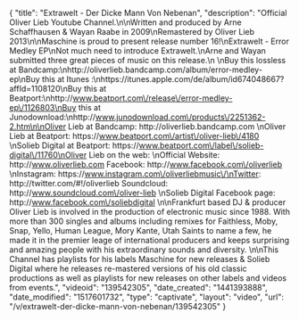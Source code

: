 {
    "title": "Extrawelt - Der Dicke Mann Von Nebenan",
    "description": "Official Oliver Lieb Youtube Channel.\n\nWritten and produced by Arne Schaffhausen & Wayan Raabe in 2009\nRemastered by Oliver Lieb 2013\n\nMaschine  is proud to present release number 16!\nExtrawelt - Error Medley EP\nNot much need to introduce Extrawelt.\nArne and Wayan submitted three great pieces of music on this release.\n \nBuy this lossless at Bandcamp:\nhttp:\/\/oliverlieb.bandcamp.com\/album\/error-medley-ep\nBuy this at Itunes :\nhttps:\/\/itunes.apple.com\/de\/album\/id674048667?affId=1108120\nBuy this at Beatport:\nhttp:\/\/www.beatport.com\/release\/error-medley-ep\/1126803\nBuy this at Junodownload:\nhttp:\/\/www.junodownload.com\/products\/2251362-2.htm\n\nOliver Lieb at Bandcamp: http:\/\/oliverlieb.bandcamp.com \nOliver Lieb at Beatport: https:\/\/www.beatport.com\/artist\/oliver-lieb\/4180 \nSolieb Digital at Beatport: https:\/\/www.beatport.com\/label\/solieb-digital\/11760\nOliver Lieb on the web: \nOfficial Website: http:\/\/www.oliverlieb.com Facebook: http:\/\/www.facebook.com\/oliverlieb \nInstagram: https:\/\/www.instagram.com\/oliverliebmusic\/\nTwitter: http:\/\/twitter.com\/#!\/oliverlieb Soundcloud: http:\/\/www.soundcloud.com\/oliver-lieb \nSolieb Digital Facebook page: http:\/\/www.facebook.com\/soliebdigital \n\nFrankfurt based DJ & producer Oliver Lieb is involved in the production of electronic music since 1988. With more than 300 singles and albums including remixes for Faithless, Moby, Snap, Yello, Human League, Mory Kante, Utah Saints to name a few, he made it in the premier leage of international producers and keeps surprising and amazing people with his extraordinary sounds and diversity. \n\nThis Channel has playlists for his labels Maschine for new releases & Solieb Digital where he releases re-mastered versions of his old classic productions as well as playlists for new releases on other labels and videos from events.",
    "videoid": "139542305",
    "date_created": "1441393888",
    "date_modified": "1517601732",
    "type": "captivate",
    "layout": "video",
    "url": "\/v\/extrawelt-der-dicke-mann-von-nebenan\/139542305"
}